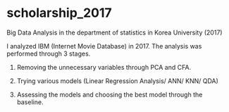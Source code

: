 # scholarship_2017
Big Data Analysis in the department of statistics in Korea University (2017)

I analyzed IBM (Internet Movie Database) in 2017.
The analysis was performed through 3 stages.

1. Removing the unnecessary variables through PCA and CFA.

2. Trying various models (Linear Regression Analysis/ ANN/ KNN/ QDA)

3. Assessing the models and choosing the best model through the baseline.

